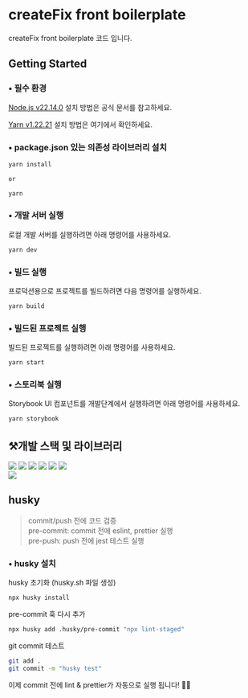 # createFix front boilerplate

createFix front boilerplate 코드 입니다.

## Getting Started

### • 필수 환경

[Node.js v22.14.0](https://gbcgc.atlassian.net/l/cp/5qXF2ERJ) 설치 방법은 공식 문서를 참고하세요.

[Yarn v1.22.21](https://gbcgc.atlassian.net/wiki/spaces/SCRUM/pages/12615715/NODE+NVM+-#Node.js%EB%A5%BC-%EC%84%A4%EC%B9%98%ED%95%9C-%ED%9B%84-yarn%EC%9D%84-%EC%84%A4%EC%B9%98) 설치 방법은 여기에서 확인하세요.

### • package.json 있는 의존성 라이브러리 설치

```bash
yarn install

or

yarn
```

### • 개발 서버 실행

로컬 개발 서버를 실행하려면 아래 명령어를 사용하세요.

```bash
yarn dev
```

### • 빌드 실행

프로덕션용으로 프로젝트를 빌드하려면 다음 명령어를 실행하세요.

```bash
yarn build
```

### • 빌드된 프로젝트 실행

빌드된 프로젝트를 실행하려면 아래 명령어를 사용하세요.

```bash
yarn start
```

### • 스토리북 실행

Storybook UI 컴포넌트를 개발단계에서 실행하려면 아래 명령어를 사용하세요.

```bash
yarn storybook
```

## ⚒️개발 스택 및 라이브러리

![](https://img.shields.io/badge/typescript-3578e5?style=for-the-badge&logo=typescript&logoColor=white)
![](https://img.shields.io/badge/Next.js-000000?style=for-the-badge&logo=Next.js&logoColor=white)
![](https://img.shields.io/badge/REACT-087ea4?style=for-the-badge&logo=REACT&logoColor=white)
![](https://img.shields.io/badge/storybook-FF4785?style=for-the-badge&logo=storybook&logoColor=white)
![](https://img.shields.io/badge/styledComponents-db7093?style=for-the-badge&logo=styled-components&logoColor=white)
![](https://img.shields.io/badge/AXIOS-671ddf?style=for-the-badge&logo=AXIOS&logoColor=white)\
![](https://img.shields.io/badge/reactquery-ff4154?style=for-the-badge&logo=reactquery&logoColor=white)

## husky

> commit/push 전에 코드 검증\
> pre-commit: commit 전에 eslint, prettier 실행\
> pre-push: push 전에 jest 테스트 실행

### • husky 설치

husky 초기화 (husky.sh 파일 생성)

```bash
npx husky install
```

pre-commit 훅 다시 추가

```bash
npx husky add .husky/pre-commit "npx lint-staged"
```

git commit 테스트

```bash
git add .
git commit -m "husky test"
```

이제 commit 전에 lint & prettier가 자동으로 실행 됩니다! 🚀🔥
